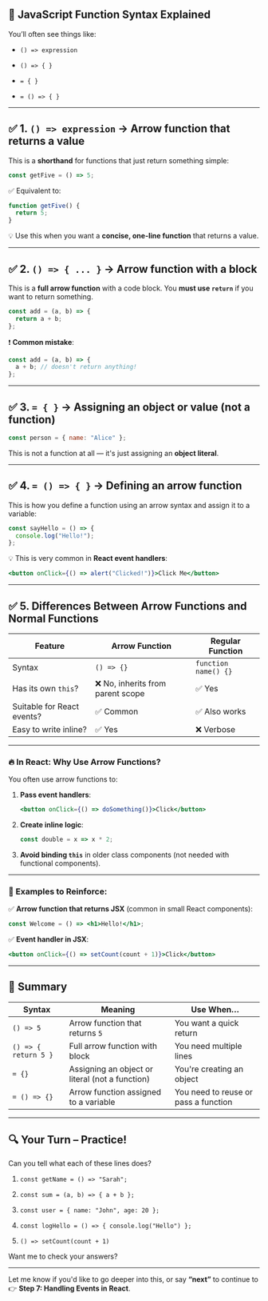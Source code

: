 ## 🧠 JavaScript Function Syntax Explained

You’ll often see things like:

- `() => expression`
    
- `() => { }`
    
- `= { }`
    
- `= () => { }`

---

## ✅ 1. `() => expression` → **Arrow function that returns a value**

This is a **shorthand** for functions that just return something simple:

```js
const getFive = () => 5;
```

✅ Equivalent to:

```js
function getFive() {
  return 5;
}
```

💡 Use this when you want a **concise, one-line function** that returns a value.

---

## ✅ 2. `() => { ... }` → **Arrow function with a block**

This is a **full arrow function** with a code block. You **must use `return`** if you want to return something.

```js
const add = (a, b) => {
  return a + b;
};
```

❗ **Common mistake**:

```js
const add = (a, b) => {
  a + b; // doesn't return anything!
};
```

---

## ✅ 3. `= { }` → **Assigning an object or value (not a function)**

```js
const person = { name: "Alice" };
```

This is not a function at all — it's just assigning an **object literal**.

---

## ✅ 4. `= () => { }` → **Defining an arrow function**

This is how you define a function using an arrow syntax and assign it to a variable:

```js
const sayHello = () => {
  console.log("Hello!");
};
```

💡 This is very common in **React event handlers**:

```jsx
<button onClick={() => alert("Clicked!")}>Click Me</button>
```

---

## ✅ 5. Differences Between Arrow Functions and Normal Functions

|Feature|Arrow Function|Regular Function|
|---|---|---|
|Syntax|`() => {}`|`function name() {}`|
|Has its own `this`?|❌ No, inherits from parent scope|✅ Yes|
|Suitable for React events?|✅ Common|✅ Also works|
|Easy to write inline?|✅ Yes|❌ Verbose|

---

### 🔥 In React: Why Use Arrow Functions?

You often use arrow functions to:

1. **Pass event handlers**:
    
    ```jsx
    <button onClick={() => doSomething()}>Click</button>
    ```
    
2. **Create inline logic**:
    
    ```js
    const double = x => x * 2;
    ```
    
3. **Avoid binding `this`** in older class components (not needed with functional components).
    

---

### 🧪 Examples to Reinforce:

✅ **Arrow function that returns JSX** (common in small React components):

```jsx
const Welcome = () => <h1>Hello!</h1>;
```

✅ **Event handler in JSX**:

```jsx
<button onClick={() => setCount(count + 1)}>Click</button>
```

---

## 🧠 Summary

|Syntax|Meaning|Use When…|
|---|---|---|
|`() => 5`|Arrow function that returns `5`|You want a quick return|
|`() => { return 5 }`|Full arrow function with block|You need multiple lines|
|`= {}`|Assigning an object or literal (not a function)|You're creating an object|
|`= () => {}`|Arrow function assigned to a variable|You need to reuse or pass a function|

---

## 🔍 Your Turn – Practice!

Can you tell what each of these lines does?

1. `const getName = () => "Sarah";`
    
2. `const sum = (a, b) => { a + b };`
    
3. `const user = { name: "John", age: 20 };`
    
4. `const logHello = () => { console.log("Hello") };`
    
5. `() => setCount(count + 1)`
    

Want me to check your answers?

---

Let me know if you'd like to go deeper into this, or say **“next”** to continue to  
👉 **Step 7: Handling Events in React**.